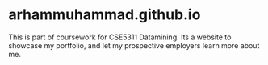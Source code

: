 # arhammuhammad.github.io
This is part of coursework for CSE5311 Datamining.
Its a website to showcase my portfolio, and let my prospective employers learn more about me.
